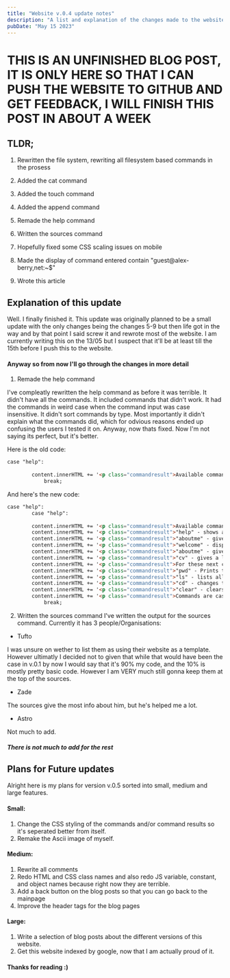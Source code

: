 ```yaml
---
title: "Website v.0.4 update notes"
description: "A list and explanation of the changes made to the website in version 0.4"
pubDate: "May 15 2023"
---
```


# THIS IS AN UNFINISHED BLOG POST, IT IS ONLY HERE SO THAT I CAN PUSH THE WEBSITE TO GITHUB AND GET FEEDBACK, I WILL FINISH THIS POST IN ABOUT A WEEK


## TLDR; 

1. Rewritten the file system, rewriting all filesystem based commands in the prosess

2. Added the cat command

3. Added the touch command

4. Added the append command

5. Remade the help command

6. Written the sources command

7. Hopefully fixed some CSS scaling issues on mobile

8. Made the display of command entered contain "guest@alex-berry,net:~$"

9. Wrote this article

## Explanation of this update

Well. I finally finished it. This update was originally planned to be a small update with the only changes being the changes 5-9 but then life got in the way and by that point I said screw it and rewrote most of the website. I am currently writing this on the 13/05 but I suspect that it'll be at least till the 15th before I push this to the website.

#### Anyway so from now I'll go through the changes in more detail

1. Remade the help command

I've compleatly rewritten the help command as before it was terrible. It didn't have all the commands. It included commands that didn't work. It had the commands in weird case when the command input was case insensitive. It didn't sort commands by type. Most importantly it didn't explain what the commands did, which for odvious reasons ended up confusing the users I tested it on. Anyway, now thats fixed. Now I'm not saying its perfect, but it's better.

Here is the old code:

```html
case "help":
        
        content.innerHTML += '<p class="commandresult">Available commands: help, clear, aboutme, neofetch, pwd, CV, ls, sources.</p><br>';
            break;
```

And here's the new code:

```html
case "help":
        case "help":
        
        content.innerHTML += '<p class="commandresult">Available commands:</p><br>';
        content.innerHTML += '<p class="commandresult">"help" - shows a list of available commands</p><br>';
        content.innerHTML += '<p class="commandresult">"aboutme" - gives some info about me</p><br>';
        content.innerHTML += '<p class="commandresult">"welcome" - displays the weclome text again</p><br>';
        content.innerHTML += '<p class="commandresult">"aboutme" - gives some info about me</p><br>';
        content.innerHTML += '<p class="commandresult">"cv" - gives a link to my CV/resume with some info taken out</p><br>';
        content.innerHTML += '<p class="commandresult">For these next commands I have tried to do a VERY basic simulation of a linux filesystem. In future I plan to make it better but like the rest of the website it is a work in progress. You can navigate it using these commands:</p><br>';
        content.innerHTML += '<p class="commandresult">"pwd" - Prints the working directory (shows the folder you are in)</p><br>';
        content.innerHTML += '<p class="commandresult">"ls" - lists all the folders and/or files inside the current directory.</p><br>';
        content.innerHTML += '<p class="commandresult">"cd" - changes the current directory/folder you are in, this is to be used but typing "cd (the folder name you want to navigate to that is inside the current folder)" or "cd /Home/guest/(What directory you want to naviagte to)/(the optional directory that may be inside the directroy)" Please note, the folder names must be case sensitive. (This is an intentional design decision.)</p><br>';
        content.innerHTML += '<p class="commandresult">"clear" - clears all commands above</p><br>';
        content.innerHTML += '<p class="commandresult">Commands are case insensitive but locations of folders for "cd" are not.</p><br>';
            break;
```

2. Written the sources command
I've written the output for the sources command. Currently it has 3 people/Organisations:
- Tufto

I was unsure on wether to list them as using their website as a template. However ultimatly I decided not to given that while that would have been the case in v.0.1 by now I would say that it's 90% my code, and the 10% is mostly pretty basic code. However I am VERY much still gonna keep them at the top of the sources.

- Zade

The sources give the most info about him, but he's helped me a lot.

- Astro

Not much to add.


##### There is not much to add for the rest



## Plans for Future updates
Alright here is my plans for version v.0.5 sorted into small, medium and large features. 

#### Small:
1. Change the CSS styling of the commands and/or command results so it's seperated better from itself.
2. Remake the Ascii image of myself.

#### Medium: 
1. Rewrite all comments
2. Redo HTML and CSS class names and also redo JS variable, constant, and object names because right now they are terrible.
3. Add a back button on the blog posts so that you can go back to the mainpage
4. Improve the header tags for the blog pages
#### Large:
1. Write a selection of blog posts about the different versions of this website.
2. Get this website indexed by google, now that I am actually proud of it.

#### Thanks for reading :)